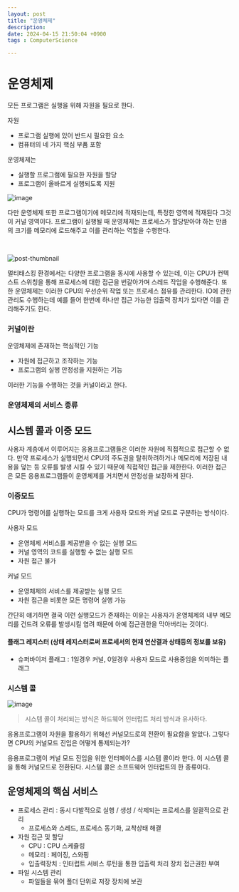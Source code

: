 ```yaml
---
layout: post
title: "운영체제"
description:
date: 2024-04-15 21:50:04 +0900
tags : ComputerScience

---
```


# 운영체제

모든 프로그램은 실행을 위해 자원을 필요로 한다.

자원

- 프로그램 실행에 있어 반드시 필요한 요소
-  컴퓨터의 네 가지 핵심 부품 포함

운영체제는
- 실행할 프로그램에 필요한 자원을 할당
- 프로그램이 올바르게 실행되도록 지원


 ![image](https://github.com/rech4210/rech4210.github.io/assets/65288322/635d49b2-07f8-47df-bd97-42a4959dd465)

다만  운영체제 또한 프로그램이기에 메모리에 적재되는데, 특정한 영역에 적재된다 그것이 커널 영역이다.
프로그램이 실행될 때 운영체제는 프로세스가 할당받아야 하는 만큼의 크기를 메모리에 로드해주고 이를 관리하는 역할을 수행한다.

<br>

![post-thumbnail](https://velog.velcdn.com/images/seonja/post/5bbfb9d8-4909-405d-a2ea-ac41ca5b943a/image.png)

멀티태스킹 환경에서는 다양한 프로그램을 동시에 사용할 수 있는데, 이는 CPU가 컨텍스트 스위칭을 통해 프로세스에 대한 접근을 번갈아가며 스레드 작업을 수행해준다. 또한 운영체제는 이러한 CPU의 우선순위 작업 또는 프로세스 점유를 관리한다. IO에 관한 관리도 수행하는데 예를 들어 한번에 하나만 접근 가능한 입출력 장치가 있다면 이를 관리해주기도 한다.

### 커널이란
운영체제에 존재하는 핵심적인 기능
- 자원에 접근하고 조작하는 기능
- 프로그램의 실행 안정성을 지원하는 기능

이러한 기능을 수행하는 것을 커널이라고 한다.

### 운영체제의 서비스 종류

## 시스템 콜과 이중 모드
사용자 계층에서 이루어지는 응용프로그램들은 이러한 자원에 직접적으로 접근할 수 없다. 만약 프로세스가 실행되면서 CPU의 주도권을 탈취하려하거나 메모리에 저장된 내용을 덮는 등 오류를 발생 시킬 수 있기 때문에 직접적인 접근을 제한한다. 이러한 접근은 모든 응용프로그램들이 운영체제를 거치면서 안정성을 보장하게 된다.

### 이중모드
CPU가 명령어를 실행하는 모드를 크게 사용자 모드와 커널 모드로 구분하는 방식이다.

사용자 모드
 - 운영체제 서비스를 제공받을 수 없는 실행 모드
 - 커널 영역의 코드를 실행할 수 없는 실행 모드
 - 자원 접근 불가

커널 모드
- 운영체제의 서비스를 제공받는 실행 모드
- 자원 접근을 비롯한 모든 명령어 실행 가능

간단히 얘기하면 결국 이런 실행모드가 존재하는 이유는 사용자가 운영체제의 내부 메모리를 건드려 오류를 발생시킬 염려 때문에 아예 접근권한을 막아버리는 것이다.

#### 플래그 레지스터 (상태 레지스터로써 프로세서의 현재 연산결과 상태등의 정보를 보유)
- 슈퍼바이저 플래그 : 1일경우 커널, 0일경우 사용자 모드로 사용중임을 의미하는 플래그


### 시스템 콜
![image](https://github.com/rech4210/rech4210.github.io/assets/65288322/dd768ccf-5684-4561-a539-ba3a4e83e42e)
> 시스템 콜이 처리되는 방식은 하드웨어 인터럽트 처리 방식과 유사하다.

응용프로그램이 자원을 활용하기 위해선 커널모드로의 전환이 필요함을 알았다. 그렇다면 CPU의 커널모드 진입은 어떻게 통제되는가?

응용프로그램이 커널 모드 진입을 위한 인터페이스를 시스템 콜이라 한다. 이 시스템 콜을 통해 커널모드로 전환된다. 시스템 콜은 소프트웨어 인터럽트의 한 종류이다.

## 운영체제의 핵심 서비스
- 프로세스 관리 : 동시 다발적으로 실행 / 생성 / 삭제되는 프로세스를 일괄적으로 관리
	- 프로세스와 스레드, 프로세스 동기화, 교착상태 해결
- 자원 접근 및 할당
	- CPU : CPU 스케쥴링
	- 메모리 : 페이징, 스와핑
	- 입출력장치 : 인터럽트 서비스 루틴을 통한 입출력 처리 장치 접근권한 부여
- 파일 시스템 관리
	-  파일들을 묶어 폴더 단위로 저장 장치에 보관
